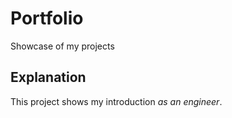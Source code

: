 # Portfolio
Showcase of my projects

## Explanation
This project shows my introduction _as an engineer_.
